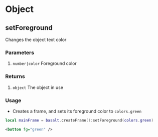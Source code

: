 # Object

## setForeground

Changes the object text color

### Parameters

1. `number|color` Foreground color

### Returns

1. `object` The object in use

### Usage

* Creates a frame, and sets its foreground color to `colors.green`

```lua
local mainFrame = basalt.createFrame():setForeground(colors.green)
```

```xml
<button fg="green" />
```
